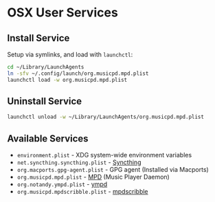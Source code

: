 OSX User Services
===

Install Service
---
Setup via symlinks, and load with `launchctl`:
```sh
cd ~/Library/LaunchAgents
ln -sfv ~/.config/launch/org.musicpd.mpd.plist
launchctl load -w org.musicpd.mpd.plist
```

Uninstall Service
---
```sh
launchctl unload -w ~/Library/LaunchAgents/org.musicpd.mpd.plist
```

Available Services
---
- `environment.plist` - XDG system-wide environment variables
- `net.syncthing.syncthing.plist` - [Syncthing]
- `org.macports.gpg-agent.plist` - GPG agent (Installed via Macports)
- `org.musicpd.mpd.plist` - [MPD] (Music Player Daemon)
- `org.notandy.ympd.plist` - [ympd]
- `org.musicpd.mpdscribble.plist` - [mpdscribble]

[Syncthing]: https://syncthing.net/
[MPD]: http://www.musicpd.org/
[mpdscribble]: http://mpd.wikia.com/wiki/Client:Mpdscribble
[ympd]: https://github.com/notandy/ympd
